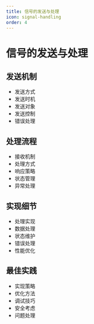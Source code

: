 ```yaml
---
title: 信号的发送与处理
icon: signal-handling
order: 4
---
```


# 信号的发送与处理

## 发送机制
- 发送方式
- 发送时机
- 发送对象
- 发送控制
- 错误处理

## 处理流程
- 接收机制
- 处理方式
- 响应策略
- 状态管理
- 异常处理

## 实现细节
- 处理实现
- 数据处理
- 状态维护
- 错误处理
- 性能优化

## 最佳实践
- 实现策略
- 优化方法
- 调试技巧
- 安全考虑
- 问题处理
